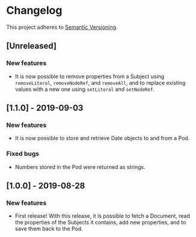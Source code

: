 # Changelog

This project adheres to [Semantic Versioning](http://semver.org/spec/v2.0.0.html).

## [Unreleased]

### New features

- It is now possible to remove properties from a Subject using `removeLiteral`, `removeNodeRef`, and `removeAll`, and to replace existing values with a new one using `setLiteral` and `setNodeRef`.

## [1.1.0] - 2019-09-03

### New features

- It is now possible to store and retrieve Date objects to and from a Pod.

### Fixed bugs

- Numbers stored in the Pod were returned as strings.

## [1.0.0] - 2019-08-28

### New features

- First release! With this release, it is possible to fetch a Document, read the properties of the Subjects it contains, add new properties, and to save them back to the Pod.
